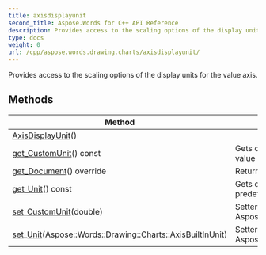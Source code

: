 ```yaml
---
title: axisdisplayunit
second_title: Aspose.Words for C++ API Reference
description: Provides access to the scaling options of the display units for the value axis. 
type: docs
weight: 0
url: /cpp/aspose.words.drawing.charts/axisdisplayunit/
---
```


Provides access to the scaling options of the display units for the value axis. 

## Methods

| Method | Description |
| --- | --- |
| [AxisDisplayUnit](./axisdisplayunit/)() |  |
| [get_CustomUnit](./get_customunit/)() const | Gets or sets a user-defined divisor to scale display units on the value axis.  |
| [get_Document](./get_document/)() override | Returns the Document the title holder belongs.  |
| [get_Unit](./get_unit/)() const | Gets or sets the scaling value of the display units as one of the predefined values.  |
| [set_CustomUnit](./set_customunit/)(double) | Setter for Aspose::Words::Drawing::Charts::AxisDisplayUnit::get_CustomUnit.  |
| [set_Unit](./set_unit/)(Aspose::Words::Drawing::Charts::AxisBuiltInUnit) | Setter for Aspose::Words::Drawing::Charts::AxisDisplayUnit::get_Unit.  |
